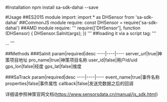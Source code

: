 #Installation
npm install sa-sdk-dahai --save

#Usage
##ES2015 module import:
import * as DHSensor from 'sa-sdk-dahai'
##CommonJS module require:
const DHSensor = require('sa-sdk-dahai')
##AMD module require:
'''
require(['DHSensor'], function (DHSensor) {
  DHSensor.SaInit(args);
})
'''
##loading it via a script tag:
'''
<!doctype html>
<html>
  ...
  <script src="/dist/sa-dahai.js"></script>
  <script>
    // ...
    // Global variable
    DHSensor.SaInit(args)
    // Property in the window object
    window.DHSensor.SaInit(args)
    // ...
  </script>
</html>
'''

##Methods
###SaInit
param|required|desc
----|----|----
server_url|true|神策项目地址
pro_name|true|神策项目名称
user_id|false|用户id/uid
gps_lon|false|经度
gps_lat|false|维度

###SaTrack
param|required|desc
----|----|----
event_name|true|事件名称
properties|false|事件属性
callback|false|发送完数据之后的回调

详细请参照神策官网文档(https://www.sensorsdata.cn/manual/js_sdk.html)

